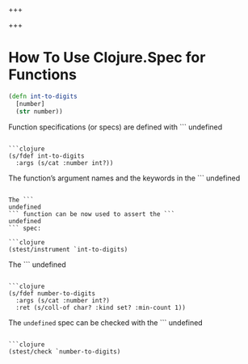 
+++

+++
# How To Use Clojure.Spec for Functions

```clojure 
(defn int-to-digits
  [number]
  (str number))
```

Function specifications (or specs) are defined with ```
undefined
```.

```clojure 
(s/fdef int-to-digits
  :args (s/cat :number int?))
```

The function’s argument names and the keywords in the ```
undefined
``` spec don’t have to match, it’s position based.

The ```
undefined
``` function can be now used to assert the ```
undefined
``` spec:

```clojure 
(stest/instrument `int-to-digits)
```

The ```
undefined
``` spec can be used to provide a specification for the return value:

```clojure 
(s/fdef number-to-digits
  :args (s/cat :number int?)
  :ret (s/coll-of char? :kind set? :min-count 1))
```

The ```
undefined
``` spec can be checked with the ```
undefined
``` function.

```clojure 
(stest/check `number-to-digits)
```

